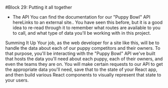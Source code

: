 #Block 29: Putting it all together

- The API
You can find the documentation for our "Puppy Bowl" API hereLinks to an external site.. You have seen this before, but it is a good idea to re-read through it to remember what routes are available to you to call, and what type of data you'll be working with in this project.

Summing It Up
Your job, as the web developer for a site like this, will be to handle the data about each of our puppy competitors and their owners. To that purpose, you'll be interacting with the "Puppy Bowl" API we've built that hosts the data you'll need about each puppy, each of their owners, and even the teams they are on. You will make certain requests to our API to get the appropriate data you'll need, save that to the state of your React app, and then build various React components to visually represent that state to your users.

